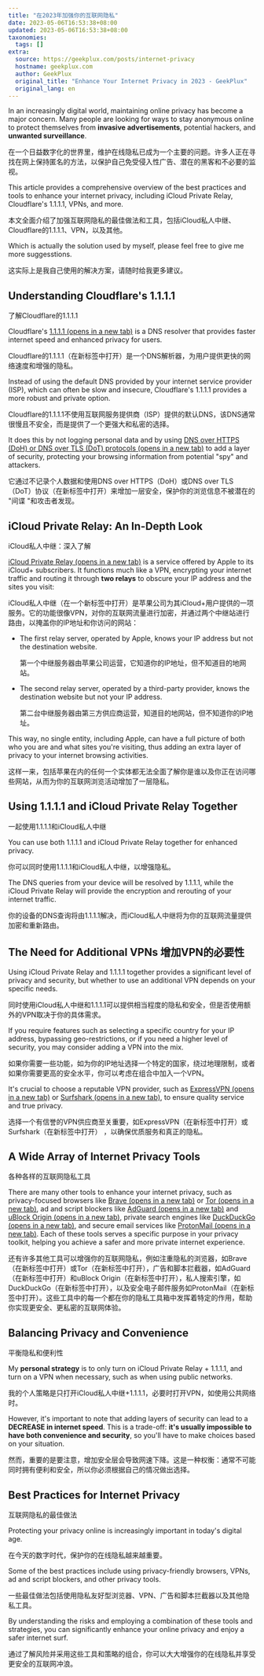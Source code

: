 ```yaml
---
title: "在2023年加强你的互联网隐私"
date: 2023-05-06T16:53:38+08:00
updated: 2023-05-06T16:53:38+08:00
taxonomies:
  tags: []
extra:
  source: https://geekplux.com/posts/internet-privacy
  hostname: geekplux.com
  author: GeekPlux
  original_title: "Enhance Your Internet Privacy in 2023 - GeekPlux"
  original_lang: en
---
```


In an increasingly digital world, maintaining online privacy has become a major concern. Many people are looking for ways to stay anonymous online to protect themselves from **invasive advertisements**, potential hackers, and **unwanted surveillance**.  

在一个日益数字化的世界里，维护在线隐私已成为一个主要的问题。许多人正在寻找在网上保持匿名的方法，以保护自己免受侵入性广告、潜在的黑客和不必要的监视。  

This article provides a comprehensive overview of the best practices and tools to enhance your internet privacy, including iCloud Private Relay, Cloudflare's 1.1.1.1, VPNs, and more.  

本文全面介绍了加强互联网隐私的最佳做法和工具，包括iCloud私人中继、Cloudflare的1.1.1.1、VPN，以及其他。  

Which is actually the solution used by myself, please feel free to give me more suggesstions.  

这实际上是我自己使用的解决方案，请随时给我更多建议。

## Understanding Cloudflare's 1.1.1.1  

了解Cloudflare的1.1.1.1[](https://geekplux.com/posts/internet-privacy#understanding-cloudflares-1111)

Cloudflare's [1.1.1.1 (opens in a new tab)](https://1.1.1.1/) is a DNS resolver that provides faster internet speed and enhanced privacy for users.  

Cloudflare的1.1.1.1（在新标签中打开）是一个DNS解析器，为用户提供更快的网络速度和增强的隐私。  

Instead of using the default DNS provided by your internet service provider (ISP), which can often be slow and insecure, Cloudflare's 1.1.1.1 provides a more robust and private option.  

Cloudflare的1.1.1.1不使用互联网服务提供商（ISP）提供的默认DNS，该DNS通常很慢且不安全，而是提供了一个更强大和私密的选择。  

It does this by not logging personal data and by using [DNS over HTTPS (DoH) or DNS over TLS (DoT) protocols (opens in a new tab)](https://developers.cloudflare.com/1.1.1.1/encryption/) to add a layer of security, protecting your browsing information from potential "spy" and attackers.  

它通过不记录个人数据和使用DNS over HTTPS（DoH）或DNS over TLS（DoT）协议（在新标签中打开）来增加一层安全，保护你的浏览信息不被潜在的 "间谍 "和攻击者发现。

## iCloud Private Relay: An In-Depth Look  

iCloud私人中继：深入了解[](https://geekplux.com/posts/internet-privacy#icloud-private-relay-an-in-depth-look)

[iCloud Private Relay (opens in a new tab)](https://support.apple.com/en-us/HT212614) is a service offered by Apple to its iCloud+ subscribers. It functions much like a VPN, encrypting your internet traffic and routing it through **two relays** to obscure your IP address and the sites you visit:  

iCloud私人中继（在一个新标签中打开）是苹果公司为其iCloud+用户提供的一项服务。它的功能很像VPN，对你的互联网流量进行加密，并通过两个中继站进行路由，以掩盖你的IP地址和你访问的网站：

-   The first relay server, operated by Apple, knows your IP address but not the destination website.  
    
    第一个中继服务器由苹果公司运营，它知道你的IP地址，但不知道目的地网站。
-   The second relay server, operated by a third-party provider, knows the destination website but not your IP address.  
    
    第二台中继服务器由第三方供应商运营，知道目的地网站，但不知道你的IP地址。

This way, no single entity, including Apple, can have a full picture of both who you are and what sites you're visiting, thus adding an extra layer of privacy to your internet browsing activities.  

这样一来，包括苹果在内的任何一个实体都无法全面了解你是谁以及你正在访问哪些网站，从而为你的互联网浏览活动增加了一层隐私。

## Using 1.1.1.1 and iCloud Private Relay Together  

一起使用1.1.1.1和iCloud私人中继[](https://geekplux.com/posts/internet-privacy#using-1111-and-icloud-private-relay-together)

You can use both 1.1.1.1 and iCloud Private Relay together for enhanced privacy.  

你可以同时使用1.1.1.1和iCloud私人中继，以增强隐私。  

The DNS queries from your device will be resolved by 1.1.1.1, while the iCloud Private Relay will provide the encryption and rerouting of your internet traffic.  

你的设备的DNS查询将由1.1.1.1解决，而iCloud私人中继将为你的互联网流量提供加密和重新路由。

## The Need for Additional VPNs 增加VPN的必要性[](https://geekplux.com/posts/internet-privacy#the-need-for-additional-vpns)

Using iCloud Private Relay and 1.1.1.1 together provides a significant level of privacy and security, but whether to use an additional VPN depends on your specific needs.  

同时使用iCloud私人中继和1.1.1.1可以提供相当程度的隐私和安全，但是否使用额外的VPN取决于你的具体需求。  

If you require features such as selecting a specific country for your IP address, bypassing geo-restrictions, or if you need a higher level of security, you may consider adding a VPN into the mix.  

如果你需要一些功能，如为你的IP地址选择一个特定的国家，绕过地理限制，或者如果你需要更高的安全水平，你可以考虑在组合中加入一个VPN。  

It's crucial to choose a reputable VPN provider, such as [ExpressVPN (opens in a new tab)](https://www.expressvpn.com/) or [Surfshark (opens in a new tab)](https://surfshark.club/friend/csNhyZHY), to ensure quality service and true privacy.  

选择一个有信誉的VPN供应商至关重要，如ExpressVPN（在新标签中打开）或Surfshark（在新标签中打开） ，以确保优质服务和真正的隐私。

## A Wide Array of Internet Privacy Tools  

各种各样的互联网隐私工具[](https://geekplux.com/posts/internet-privacy#a-wide-array-of-internet-privacy-tools)

There are many other tools to enhance your internet privacy, such as privacy-focused browsers like [Brave (opens in a new tab)](https://brave.com/) or [Tor (opens in a new tab)](https://www.torproject.org/), ad and script blockers like [AdGuard (opens in a new tab)](https://adguard.com/en/welcome.html) and [uBlock Origin (opens in a new tab)](https://github.com/gorhill/uBlock), private search engines like [DuckDuckGo (opens in a new tab)](https://duckduckgo.com/), and secure email services like [ProtonMail (opens in a new tab)](https://proton.me/mail). Each of these tools serves a specific purpose in your privacy toolkit, helping you achieve a safer and more private internet experience.  

还有许多其他工具可以增强你的互联网隐私，例如注重隐私的浏览器，如Brave（在新标签中打开）或Tor（在新标签中打开），广告和脚本拦截器，如AdGuard（在新标签中打开）和uBlock Origin（在新标签中打开），私人搜索引擎，如DuckDuckGo（在新标签中打开），以及安全电子邮件服务如ProtonMail（在新标签中打开）。这些工具中的每一个都在你的隐私工具箱中发挥着特定的作用，帮助你实现更安全、更私密的互联网体验。

## Balancing Privacy and Convenience  

平衡隐私和便利性[](https://geekplux.com/posts/internet-privacy#balancing-privacy-and-convenience)

My **personal strategy** is to only turn on iCloud Private Relay + 1.1.1.1, and turn on a VPN when necessary, such as when using public networks.  

我的个人策略是只打开iCloud私人中继+1.1.1.1，必要时打开VPN，如使用公共网络时。  

However, it's important to note that adding layers of security can lead to a **DECREASE in internet speed**. This is a trade-off: **it's usually impossible to have both convenience and security**, so you'll have to make choices based on your situation.  

然而，重要的是要注意，增加安全层会导致网速下降。这是一种权衡：通常不可能同时拥有便利和安全，所以你必须根据自己的情况做出选择。

## Best Practices for Internet Privacy  

互联网隐私的最佳做法[](https://geekplux.com/posts/internet-privacy#best-practices-for-internet-privacy)

Protecting your privacy online is increasingly important in today's digital age.  

在今天的数字时代，保护你的在线隐私越来越重要。  

Some of the best practices include using privacy-friendly browsers, VPNs, ad and script blockers, and other privacy tools.  

一些最佳做法包括使用隐私友好型浏览器、VPN、广告和脚本拦截器以及其他隐私工具。  

By understanding the risks and employing a combination of these tools and strategies, you can significantly enhance your online privacy and enjoy a safer internet surf.  

通过了解风险并采用这些工具和策略的组合，你可以大大增强你的在线隐私并享受更安全的互联网冲浪。
